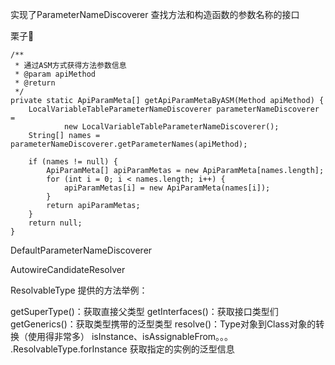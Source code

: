 
实现了ParameterNameDiscoverer
查找方法和构造函数的参数名称的接口

栗子🌰

```
/**
 * 通过ASM方式获得方法参数信息
 * @param apiMethod
 * @return
 */
private static ApiParamMeta[] getApiParamMetaByASM(Method apiMethod) {
	LocalVariableTableParameterNameDiscoverer parameterNameDiscoverer = 
			new LocalVariableTableParameterNameDiscoverer();
	String[] names = parameterNameDiscoverer.getParameterNames(apiMethod);
	
	if (names != null) {
		ApiParamMeta[] apiParamMetas = new ApiParamMeta[names.length];
		for (int i = 0; i < names.length; i++) {
			apiParamMetas[i] = new ApiParamMeta(names[i]);
		}
		return apiParamMetas;
	}
	return null;
}
```
DefaultParameterNameDiscoverer

AutowireCandidateResolver




ResolvableType
提供的方法举例：

getSuperType()：获取直接父类型
getInterfaces()：获取接口类型们
getGenerics()：获取类型携带的泛型类型
resolve()：Type对象到Class对象的转换（使用得非常多）
isInstance、isAssignableFrom。。。
.ResolvableType.forInstance 获取指定的实例的泛型信息
